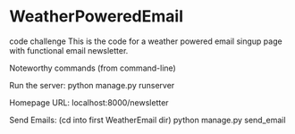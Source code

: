 # WeatherPoweredEmail
code challenge
This is the code for a weather powered email singup page with functional email newsletter.

Noteworthy commands (from command-line)

Run the server: python manage.py runserver

Homepage URL: localhost:8000/newsletter

Send Emails: (cd into first WeatherEmail dir) python manage.py send_email
